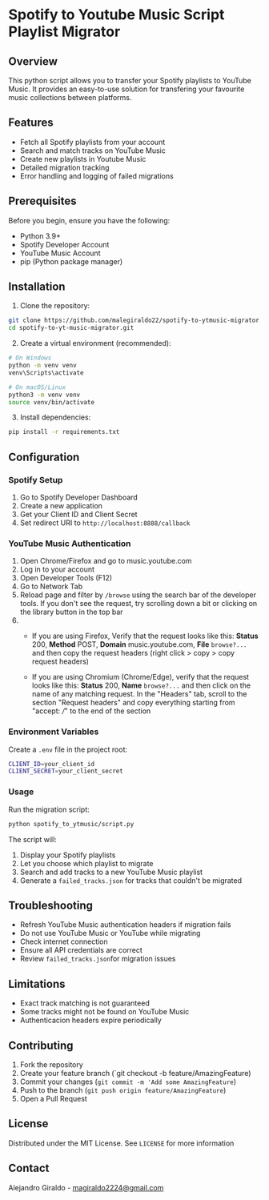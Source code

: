 # Spotify to Youtube Music Script Playlist Migrator

## Overview

This python script allows you to transfer your Spotify playlists to YouTube Music. It provides an easy-to-use solution for transfering your favourite music collections between platforms.

## Features

* Fetch all Spotify playlists from your account
* Search and match tracks on YouTube Music
* Create new playlists in Youtube Music
* Detailed migration tracking
* Error handling and logging of failed migrations

## Prerequisites

Before you begin, ensure you have the following:

* Python 3.9+
* Spotify Developer Account
* YouTube Music Account
* pip (Python package manager)

## Installation

1. Clone the repository:

```bash
git clone https://github.com/malegiraldo22/spotify-to-ytmusic-migrator.git
cd spotify-to-yt-music-migrator.git
```

2. Create a virtual environment (recommended):

```bash
# On Windows
python -m venv venv
venv\Scripts\activate

# On macOS/Linux
python3 -m venv venv
source venv/bin/activate
```

3. Install dependencies:

```bash
pip install -r requirements.txt
```

## Configuration

### Spotify Setup

1. Go to Spotify Developer Dashboard
2. Create a new application
3. Get your Client ID and Client Secret
4. Set redirect URI to `http://localhost:8888/callback`

### YouTube Music Authentication

1. Open Chrome/Firefox and go to music.youtube.com
2. Log in to your account
3. Open Developer Tools (F12)
4. Go to Network Tab
5. Reload page and filter by `/browse` using the search bar of the developer tools. If you don't see the request, try scrolling down a bit or clicking on the library button in the top bar
6. 
    * If you are using Firefox, Verify that the request looks like this: **Status** 200, **Method** POST, **Domain** music.youtube.com, **File** `browse?...` and then copy the request headers (right click > copy > copy request headers)

    * If you are using Chromium (Chrome/Edge), verify that the request looks like this: **Status** 200, **Name** `browse?...` and then click on the name of any matching request. In the "Headers" tab, scroll to the section "Request headers" and copy everything starting from "accept: */*" to the end of the section

### Environment Variables

Create a `.env` file in the project root:

```bash
CLIENT_ID=your_client_id
CLIENT_SECRET=your_client_secret
```

### Usage

Run the migration script:

```bash
python spotify_to_ytmusic/script.py
```

The script will:

1. Display your Spotify playlists
2. Let you choose which playlist to migrate
3. Search and add tracks to a new YouTube Music playlist
4. Generate a `failed_tracks.json` for tracks that couldn't be migrated

## Troubleshooting

* Refresh YouTube Music authentication headers if migration fails
* Do not use YouTube Music or YouTube while migrating
* Check internet connection
* Ensure all API credentials are correct
* Review `failed_tracks.json`for migration issues

## Limitations

* Exact track matching is not guaranteed
* Some tracks might not be found on YouTube Music
* Authenticacion headers expire periodically

## Contributing

1. Fork the repository
2. Create your feature branch (`git checkout -b feature/AmazingFeature)
3. Commit your changes (`git commit -m 'Add some AmazingFeature`)
4. Push to the branch (`git push origin feature/AmazingFeature`)
5. Open a Pull Request

## License

Distributed under the MIT License. See `LICENSE` for more information

## Contact

Alejandro Giraldo - magiraldo2224@gmail.com